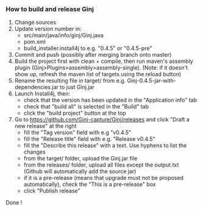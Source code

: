 
### How to build and release Ginj

1. Change sources
2. Update version number in:
    - src/main/java/info/ginj/Ginj.java
    - pom.xml
    - build_installer.install4j
   to e.g. "0.4.5" or "0.4.5-pre"
3. Commit and push (possibly after merging branch onto master)
4. Build the project first with clean + compile, then run maven's assembly plugin (Ginj>Plugins>assembly>assembly-single).
   (Note: if it doesn't show up, refresh the maven list of targets using the reload button)
5. Rename the resulting file in target/ from e.g. Ginj-0.4.5-jar-with-dependencies.jar to just Ginj.jar
6. Launch Install4j, then:
    - check that the version has been updated in the "Application info" tab
    - check that "build all" is selected in the "Build" tab
    - click the "build project" button at the top
7. Go to https://github.com/Ginj-capture/Ginj/releases and click "Draft a new release" at the right
    - fill the "Tag version" field with e.g "v0.4.5"
    - fill the "Release title" field with e.g. "Release v0.4.5"
    - fill the "Describe this release" with a text. Use hyphens to list the changes
    - from the target/ folder, upload the Ginj.jar file
    - from the releases/ folder, upload all files except the output.txt
    (Github will automatically add the source jar)
    - if it is a pre-release (means that upgrade must not be proposed automatically), check the "This is a pre-release" box
    - click "Publish release"
    
Done !